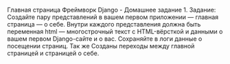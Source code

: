 Главная страница
    Фреймворк Django - Домашнее задание 1.
    Задание:
    Создайте пару представлений в вашем первом приложении
     — главная страница
     — о себе.
    Внутри каждого представления должна быть переменная html — многострочный текст с HTML-вёрсткой 
    и данными о вашем первом Django-сайте и о вас.
    Сохраняйте в логи данные о посещении страниц.
    Так же Созданы переходы между главной страницей и страницей о себе.
